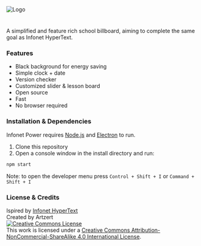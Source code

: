 ![Logo](https://i.imgur.com/5OMEg3p.png)
#
A simplified and feature rich school billboard, aiming to complete the same goal as Infonet HyperText. 
### Features
- Black background for energy saving
- Simple clock + date
- Version checker
- Customized slider & lesson board
- Open source
- Fast
- No browser required
### Installation & Dependencies
Infonet Power requires [Node.js](https://nodejs.org/) and [Electron](https://www.electronjs.org/) to run.

1) Clone this repository
2) Open a console window in the install directory and run:
```sh
npm start
```
Note: to open the developer menu press `Control + Shift + I` or `Command + Shift + I`
### License & Credits
Ispired by [Infonet HyperText](https://github.com/MaxTechnics/Infonet-HyperText)<br />
Created by Artzert<br />
<a rel="license" href="http://creativecommons.org/licenses/by-nc-sa/4.0/"><img alt="Creative Commons License" style="border-width:0" src="https://i.creativecommons.org/l/by-nc-sa/4.0/88x31.png" /><br /></a>This work is licensed under a <a rel="license" href="http://creativecommons.org/licenses/by-nc-sa/4.0/">Creative Commons Attribution-NonCommercial-ShareAlike 4.0 International License</a>.
